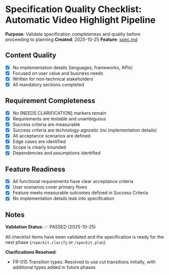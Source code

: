 # Specification Quality Checklist: Automatic Video Highlight Pipeline

**Purpose**: Validate specification completeness and quality before proceeding to planning
**Created**: 2025-10-25
**Feature**: [spec.md](../spec.md)

## Content Quality

- [X] No implementation details (languages, frameworks, APIs)
- [X] Focused on user value and business needs
- [X] Written for non-technical stakeholders
- [X] All mandatory sections completed

## Requirement Completeness

- [X] No [NEEDS CLARIFICATION] markers remain
- [X] Requirements are testable and unambiguous
- [X] Success criteria are measurable
- [X] Success criteria are technology-agnostic (no implementation details)
- [X] All acceptance scenarios are defined
- [X] Edge cases are identified
- [X] Scope is clearly bounded
- [X] Dependencies and assumptions identified

## Feature Readiness

- [X] All functional requirements have clear acceptance criteria
- [X] User scenarios cover primary flows
- [X] Feature meets measurable outcomes defined in Success Criteria
- [X] No implementation details leak into specification

## Notes

**Validation Status**: ✅ PASSED (2025-10-25)

All checklist items have been validated and the specification is ready for the next phase (`/speckit.clarify` or `/speckit.plan`).

**Clarifications Resolved**:
- FR-015 Transition types: Resolved to use cut transitions initially, with additional types added in future phases
